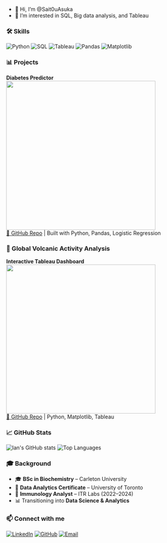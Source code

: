 - 👋 Hi, I’m @Sait0uAsuka
- 👀 I’m interested in SQL, Big data analysis, and Tableau

### 🛠️ Skills
![Python](https://img.shields.io/badge/Python-3776AB?logo=python&logoColor=white)
![SQL](https://img.shields.io/badge/SQL-025E8C?logo=postgresql&logoColor=white)
![Tableau](https://img.shields.io/badge/Tableau-E97627?logo=tableau&logoColor=white)
![Pandas](https://img.shields.io/badge/Pandas-150458?logo=pandas&logoColor=white)
![Matplotlib](https://img.shields.io/badge/Matplotlib-11557c?logo=plotly&logoColor=white)

### 📊 Projects

**Diabetes Predictor**
<br>
<img src="https://raw.githubusercontent.com/AidanDavid/DiabetesPredictor/main/preview.png" width="400">
<br>
[🔗 GitHub Repo](https://github.com/AidanDavid/DiabetesPredictor) | Built with Python, Pandas, Logistic Regression

### 🌋 Global Volcanic Activity Analysis

**Interactive Tableau Dashboard**
<br>
<a href="https://public.tableau.com/views/YourDashboardLinkHere">
  <img src="https://public.tableau.com/static/images/YO/YourImageName/1_rss.png" width="400">
</a>
<br>
[🔗 GitHub Repo](https://github.com/AidanDavid/GlobalVolcanicActivity) | Python, Matplotlib, Tableau


### 📈 GitHub Stats
![Ian's GitHub stats](https://github-readme-stats.vercel.app/api?username=Sait0uAsuka&show_icons=true&theme=tokyonight)
![Top Languages](https://github-readme-stats.vercel.app/api/top-langs/?username=Sait0uAsuka&layout=compact&theme=tokyonight)

### 🎓 Background
- 🎓 **BSc in Biochemistry** – Carleton University  
- 📜 **Data Analytics Certificate** – University of Toronto  
- 🔬 **Immunology Analyst** – ITR Labs (2022–2024)  
- 📊 Transitioning into **Data Science & Analytics**  

### 📫 Connect with me
[![LinkedIn](https://img.shields.io/badge/LinkedIn-0A66C2?logo=linkedin&logoColor=white)](https://www.linkedin.com/in/ian-sun-78655820a/)
[![GitHub](https://img.shields.io/badge/GitHub-181717?logo=github&logoColor=white)](https://github.com/Sait0uAsuka)
[![Email](https://img.shields.io/badge/Email-iansun0825%40gmail.com-red)](mailto:iansun0825@gmail.com)

<!---
Sait0uAsuka/Sait0uAsuka is a ✨ special ✨ repository because its `README.md` (this file) appears on your GitHub profile.
You can click the Preview link to take a look at your changes.
--->
